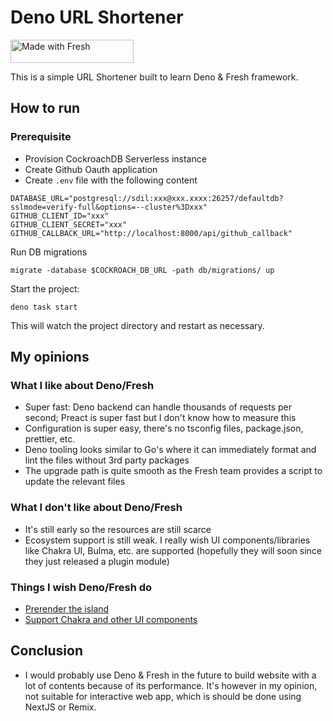 # Deno URL Shortener

<a href="https://fresh.deno.dev">
   <img width="197" height="37" src="https://fresh.deno.dev/fresh-badge.svg" alt="Made with Fresh" />
</a>

This is a simple URL Shortener built to learn Deno & Fresh framework.

## How to run

### Prerequisite

- Provision CockroachDB Serverless instance
- Create Github Oauth application
- Create `.env` file with the following content

```shell
DATABASE_URL="postgresql://sdil:xxx@xxx.xxxx:26257/defaultdb?sslmode=verify-full&options=--cluster%3Dxxx"
GITHUB_CLIENT_ID="xxx"
GITHUB_CLIENT_SECRET="xxx"
GITHUB_CALLBACK_URL="http://localhost:8000/api/github_callback"
```

Run DB migrations

```shell
migrate -database $COCKROACH_DB_URL -path db/migrations/ up
```

Start the project:

```shell
deno task start
```

This will watch the project directory and restart as necessary.

## My opinions

### What I like about Deno/Fresh

- Super fast: Deno backend can handle thousands of requests per second; Preact is super fast but I don't know how to measure this
- Configuration is super easy, there's no tsconfig files, package.json, prettier, etc.
- Deno tooling looks similar to Go's where it can immediately format and lint the files without 3rd party packages
- The upgrade path is quite smooth as the Fresh team provides a script to update the relevant files

### What I don't like about Deno/Fresh

- It's still early so the resources are still scarce
- Ecosystem support is still weak. I really wish UI components/libraries like Chakra UI, Bulma, etc. are supported (hopefully they will soon since they just released a plugin module)

### Things I wish Deno/Fresh do

- [Prerender the island](https://github.com/denoland/fresh/discussions/489)
- [Support Chakra and other UI components](https://github.com/denoland/fresh/issues/629)

## Conclusion

- I would probably use Deno & Fresh in the future to build website with a lot of contents because of its performance. It's however in my opinion, not suitable for interactive web app, which is should be done using NextJS or Remix.
